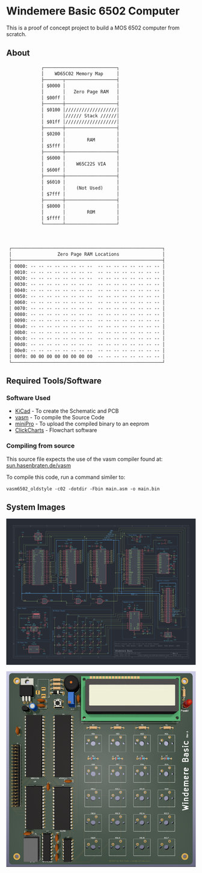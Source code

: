# Windemere Basic 6502 Computer

This is a proof of concept project to build a MOS 6502 computer from scratch.

## About

                 ┌───────────────────────────┐
                 │    WD65C02 Memory Map     │
                 ├───────┬───────────────────┤
                 │ $0000 │                   │
                 │       │   Zero Page RAM   │
                 │ $00ff │                   │
                 ├───────┼───────────────────┤
                 │ $0100 │///////////////////│
                 │       │////// Stack //////│
                 │ $01ff │///////////////////│
                 ├───────┼───────────────────┤
                 │ $0200 │                   │
                 │       │        RAM        │
                 │ $5fff │                   │
                 ├───────┼───────────────────┤
                 │ $6000 │                   │
                 │       │    W65C22S VIA    │
                 │ $600f │                   │
                 ├───────┼───────────────────┤
                 │ $6010 │                   │
                 │       │    (Not Used)     │
                 │ $7fff │                   │
                 ├───────┼───────────────────┤
                 │ $8000 │                   │
                 │       │        ROM        │
                 │ $ffff │                   │
                 └───────┴───────────────────┘



     ┌────────────────────────────────────────────────────────┐
     │                 Zero Page RAM Locations                │
     ├────────────────────────────────────────────────────────┤
     │ 0000: -- -- -- -- -- -- -- --  -- -- -- -- -- -- -- -- │
     │ 0010: -- -- -- -- -- -- -- --  -- -- -- -- -- -- -- -- │
     │ 0020: -- -- -- -- -- -- -- --  -- -- -- -- -- -- -- -- │
     │ 0030: -- -- -- -- -- -- -- --  -- -- -- -- -- -- -- -- │
     │ 0040: -- -- -- -- -- -- -- --  -- -- -- -- -- -- -- -- │
     │ 0050: -- -- -- -- -- -- -- --  -- -- -- -- -- -- -- -- │
     │ 0060: -- -- -- -- -- -- -- --  -- -- -- -- -- -- -- -- │
     │ 0070: -- -- -- -- -- -- -- --  -- -- -- -- -- -- -- -- │
     │ 0080: -- -- -- -- -- -- -- --  -- -- -- -- -- -- -- -- │
     │ 0090: -- -- -- -- -- -- -- --  -- -- -- -- -- -- -- -- │
     │ 00a0: -- -- -- -- -- -- -- --  -- -- -- -- -- -- -- -- │
     │ 00b0: -- -- -- -- -- -- -- --  -- -- -- -- -- -- -- -- │
     │ 00c0: -- -- -- -- -- -- -- --  -- -- -- -- -- -- -- -- │
     │ 00d0: -- -- -- -- -- -- -- --  -- -- -- -- -- -- -- -- │
     │ 00e0: -- -- -- -- -- -- -- --  -- -- -- -- -- -- -- -- │
     │ 00f0: 00 00 00 00 00 00 00 00  -- -- -- -- -- -- -- -- │
     └────────────────────────────────────────────────────────┘

## Required Tools/Software

### Software Used

* [KiCad](https://www.kicad.org/) - To create the Schematic and PCB
* [vasm](http://sun.hasenbraten.de/vasm/) - To compile the Source Code
* [miniPro](https://gitlab.com/DavidGriffith/minipro) - To upload the compiled binary to an eeprom
* [ClickCharts](https://www.nchsoftware.com/chart/index.html) - Flowchart software

### Compiling from source

This source file expects the use of the vasm compiler found at: [sun.hasenbraten.de/vasm](http://sun.hasenbraten.de/vasm/)

To compile this code, run a command similer to:

    vasm6502_oldstyle -c02 -dotdir -Fbin main.asm -o main.bin

## System Images

![Schematic](Docs/windemere-basic.svg)

![PCB](Docs/windemere-basic.png)
